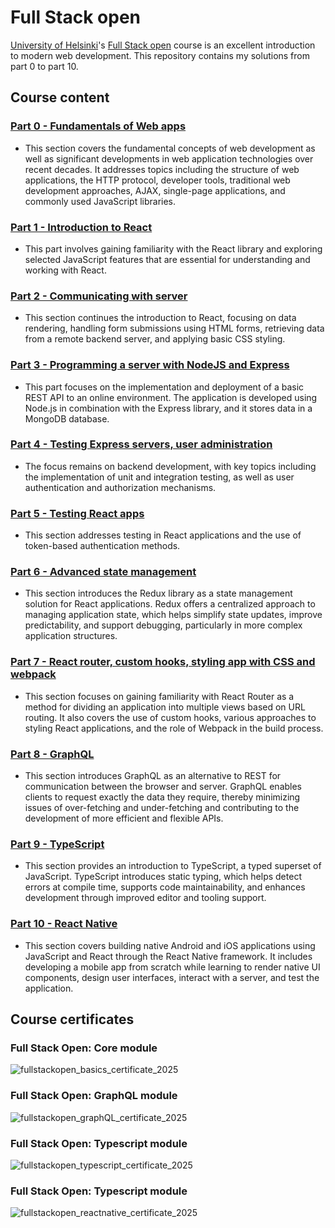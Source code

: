 # Full Stack open

[University of Helsinki](https://www.helsinki.fi/)'s [Full Stack open](https://fullstackopen.com/en/) course is an excellent introduction to modern web development. This repository contains my solutions from part 0 to part 10.

## Course content

### [Part 0 - Fundamentals of Web apps](https://fullstackopen.com/en/part0)
- This section covers the fundamental concepts of web development as well as significant developments in web application technologies over recent decades. It addresses topics including the structure of web applications, the HTTP protocol, developer tools, traditional web development approaches, AJAX, single-page applications, and commonly used JavaScript libraries.

### [Part 1 - Introduction to React](https://fullstackopen.com/en/part1)
- This part involves gaining familiarity with the React library and exploring selected JavaScript features that are essential for understanding and working with React.

### [Part 2 - Communicating with server](https://fullstackopen.com/en/part2)
- This section continues the introduction to React, focusing on data rendering, handling form submissions using HTML forms, retrieving data from a remote backend server, and applying basic CSS styling.

### [Part 3 - Programming a server with NodeJS and Express](https://fullstackopen.com/en/part3)
- This part focuses on the implementation and deployment of a basic REST API to an online environment. The application is developed using Node.js in combination with the Express library, and it stores data in a MongoDB database.
  
### [Part 4 - Testing Express servers, user administration](https://fullstackopen.com/en/part4)
- The focus remains on backend development, with key topics including the implementation of unit and integration testing, as well as user authentication and authorization mechanisms.

### [Part 5 - Testing React apps](https://fullstackopen.com/en/part5)
- This section addresses testing in React applications and the use of token-based authentication methods.

### [Part 6 - Advanced state management](https://fullstackopen.com/en/part6)
- This section introduces the Redux library as a state management solution for React applications. Redux offers a centralized approach to managing application state, which helps simplify state updates, improve predictability, and support debugging, particularly in more complex application structures.

### [Part 7 - React router, custom hooks, styling app with CSS and webpack](https://fullstackopen.com/en/part7)
- This section focuses on gaining familiarity with React Router as a method for dividing an application into multiple views based on URL routing. It also covers the use of custom hooks, various approaches to styling React applications, and the role of Webpack in the build process.

### [Part 8 - GraphQL](https://fullstackopen.com/en/part8)
- This section introduces GraphQL as an alternative to REST for communication between the browser and server. GraphQL enables clients to request exactly the data they require, thereby minimizing issues of over-fetching and under-fetching and contributing to the development of more efficient and flexible APIs.

### [Part 9 - TypeScript](https://fullstackopen.com/en/part9)
- This section provides an introduction to TypeScript, a typed superset of JavaScript. TypeScript introduces static typing, which helps detect errors at compile time, supports code maintainability, and enhances development through improved editor and tooling support.

### [Part 10 - React Native](https://fullstackopen.com/en/part10)
- This section covers building native Android and iOS applications using JavaScript and React through the React Native framework. It includes developing a mobile app from scratch while learning to render native UI components, design user interfaces, interact with a server, and test the application.

## Course certificates
### Full Stack Open: Core module

![fullstackopen_basics_certificate_2025](https://github.com/user-attachments/assets/4a5d645c-8ac6-42e3-be11-574857319f58)

### Full Stack Open: GraphQL module

![fullstackopen_graphQL_certificate_2025](https://github.com/user-attachments/assets/83682d53-9d76-4152-b173-0280115daea3)

### Full Stack Open: Typescript module

![fullstackopen_typescript_certificate_2025](https://github.com/user-attachments/assets/286e7df6-163e-42a4-9c5c-f9d23e2beb08)

### Full Stack Open: Typescript module

![fullstackopen_reactnative_certificate_2025](https://github.com/user-attachments/assets/6ef6da1c-c7d9-442b-a7e4-f7c5184fc805)

